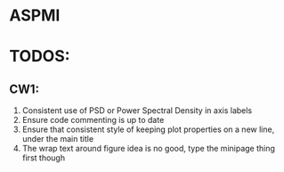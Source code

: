 # ASPMI

# TODOS:
## CW1:
1. Consistent use of PSD or Power Spectral Density in axis labels
2. Ensure code commenting is up to date
3. Ensure that consistent style of keeping plot properties on a new line, under the main title
4. The wrap text around figure idea is no good, type the minipage thing first though